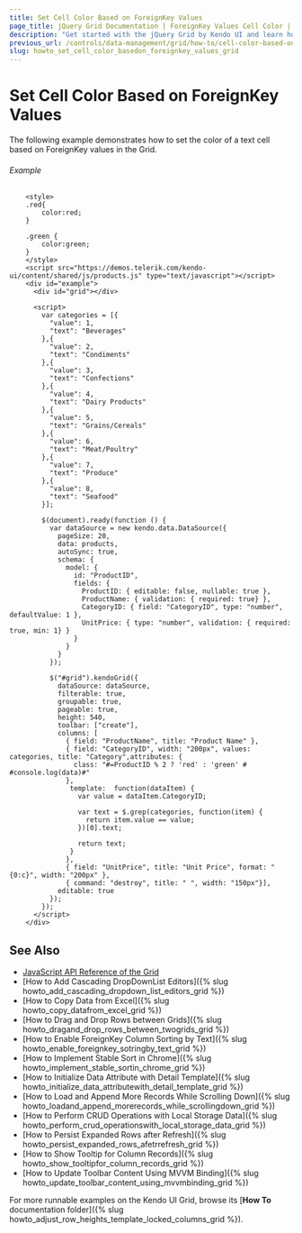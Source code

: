 ```yaml
---
title: Set Cell Color Based on ForeignKey Values
page_title: jQuery Grid Documentation | ForeignKey Values Cell Color | Kendo UI
description: "Get started with the jQuery Grid by Kendo UI and learn how to set the color of a text cell based on ForeignKey values in the widget."
previous_url: /controls/data-management/grid/how-to/cell-color-based-on-foreignkey-values
slug: howto_set_cell_color_basedon_foreignkey_values_grid
---
```


# Set Cell Color Based on ForeignKey Values

The following example demonstrates how to set the color of a text cell based on ForeignKey values in the Grid.

###### Example

```dojo
    <style>
    .red{
    	color:red;
    }

    .green {
    	color:green;
    }
    </style>
    <script src="https://demos.telerik.com/kendo-ui/content/shared/js/products.js" type="text/javascript"></script>
    <div id="example">
      <div id="grid"></div>

      <script>
        var categories = [{
          "value": 1,
          "text": "Beverages"
        },{
          "value": 2,
          "text": "Condiments"
        },{
          "value": 3,
          "text": "Confections"
        },{
          "value": 4,
          "text": "Dairy Products"
        },{
          "value": 5,
          "text": "Grains/Cereals"
        },{
          "value": 6,
          "text": "Meat/Poultry"
        },{
          "value": 7,
          "text": "Produce"
        },{
          "value": 8,
          "text": "Seafood"
        }];

        $(document).ready(function () {
          var dataSource = new kendo.data.DataSource({
            pageSize: 20,
            data: products,
            autoSync: true,
            schema: {
              model: {
                id: "ProductID",
                fields: {
                  ProductID: { editable: false, nullable: true },
                  ProductName: { validation: { required: true} },
                  CategoryID: { field: "CategoryID", type: "number", defaultValue: 1 },
                  UnitPrice: { type: "number", validation: { required: true, min: 1} }
                }
              }
            }
          });

          $("#grid").kendoGrid({
            dataSource: dataSource,
            filterable: true,
            groupable: true,
            pageable: true,
            height: 540,
            toolbar: ["create"],
            columns: [
              { field: "ProductName", title: "Product Name" },
              { field: "CategoryID", width: "200px", values: categories, title: "Category",attributes: {
                class: "#=ProductID % 2 ? 'red' : 'green' # #console.log(data)#"
              },
               template:  function(dataItem) {
                 var value = dataItem.CategoryID;

                 var text = $.grep(categories, function(item) {                                 
                   return item.value == value;
                 })[0].text;

                 return text;
               }
              },
              { field: "UnitPrice", title: "Unit Price", format: "{0:c}", width: "200px" },
              { command: "destroy", title: " ", width: "150px"}],
            editable: true
          });
        });
      </script>
    </div>

```

## See Also

* [JavaScript API Reference of the Grid](/api/javascript/ui/grid)
* [How to Add Cascading DropDownList Editors]({% slug howto_add_cascading_dropdown_list_editors_grid %})
* [How to Copy Data from Excel]({% slug howto_copy_datafrom_excel_grid %})
* [How to Drag and Drop Rows between Grids]({% slug howto_dragand_drop_rows_between_twogrids_grid %})
* [How to Enable ForeignKey Column Sorting by Text]({% slug howto_enable_foreignkey_sotringby_text_grid %})
* [How to Implement Stable Sort in Chrome]({% slug howto_implement_stable_sortin_chrome_grid %})
* [How to Initialize Data Attribute with Detail Template]({% slug howto_initialize_data_attributewith_detail_template_grid %})
* [How to Load and Append More Records While Scrolling Down]({% slug howto_loadand_append_morerecords_while_scrollingdown_grid %})
* [How to Perform CRUD Operations with Local Storage Data]({% slug howto_perform_crud_operationswith_local_storage_data_grid %})
* [How to Persist Expanded Rows after Refresh]({% slug howto_persist_expanded_rows_afetrrefresh_grid %})
* [How to Show Tooltip for Column Records]({% slug howto_show_tooltipfor_column_records_grid %})
* [How to Update Toolbar Content Using MVVM Binding]({% slug howto_update_toolbar_content_using_mvvmbinding_grid %})

For more runnable examples on the Kendo UI Grid, browse its [**How To** documentation folder]({% slug howto_adjust_row_heights_template_locked_columns_grid %}).
